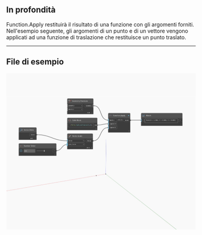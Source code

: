 ## In profondità
Function.Apply restituirà il risultato di una funzione con gli argomenti forniti. Nell'esempio seguente, gli argomenti di un punto e di un vettore vengono applicati ad una funzione di traslazione che restituisce un punto traslato.
___
## File di esempio

![Function Apply](./CoreNodeModels.HigherOrder.ApplyFunction_img.jpg)

